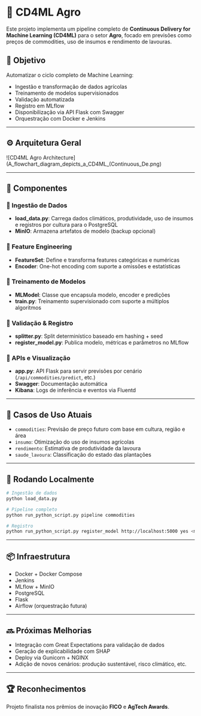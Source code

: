 # 🌽 CD4ML Agro

Este projeto implementa um pipeline completo de **Continuous Delivery for Machine Learning (CD4ML)** para o setor **Agro**, focado em previsões como preços de commodities, uso de insumos e rendimento de lavouras.

## 📌 Objetivo

Automatizar o ciclo completo de Machine Learning:
- Ingestão e transformação de dados agrícolas
- Treinamento de modelos supervisionados
- Validação automatizada
- Registro em MLflow
- Disponibilização via API Flask com Swagger
- Orquestração com Docker e Jenkins

---

## ⚙️ Arquitetura Geral

![CD4ML Agro Architecture](A_flowchart_diagram_depicts_a_CD4ML_(Continuous_De.png)

---

## 🧱 Componentes

### 🔸 Ingestão de Dados
- **load_data.py**: Carrega dados climáticos, produtividade, uso de insumos e registros por cultura para o PostgreSQL
- **MinIO**: Armazena artefatos de modelo (backup opcional)

### 🔸 Feature Engineering
- **FeatureSet**: Define e transforma features categóricas e numéricas
- **Encoder**: One-hot encoding com suporte a omissões e estatísticas

### 🔸 Treinamento de Modelos
- **MLModel**: Classe que encapsula modelo, encoder e predições
- **train.py**: Treinamento supervisionado com suporte a múltiplos algoritmos

### 🔸 Validação & Registro
- **splitter.py**: Split determinístico baseado em hashing + seed
- **register_model.py**: Publica modelo, métricas e parâmetros no MLflow

### 🔸 APIs e Visualização
- **app.py**: API Flask para servir previsões por cenário (`/api/commodities/predict`, etc.)
- **Swagger**: Documentação automática
- **Kibana**: Logs de inferência e eventos via Fluentd

---

## 🧪 Casos de Uso Atuais

- `commodities`: Previsão de preço futuro com base em cultura, região e área
- `insumo`: Otimização do uso de insumos agrícolas
- `rendimento`: Estimativa de produtividade da lavoura
- `saude_lavoura`: Classificação do estado das plantações

---

## 🚀 Rodando Localmente

```bash
# Ingestão de dados
python load_data.py

# Pipeline completo
python run_python_script.py pipeline commodities

# Registro
python run_python_script.py register_model http://localhost:5000 yes <model_id>
```

---

## 📦 Infraestrutura

- Docker + Docker Compose
- Jenkins
- MLflow + MinIO
- PostgreSQL
- Flask
- Airflow (orquestração futura)

---

## 🔜 Próximas Melhorias

- Integração com Great Expectations para validação de dados
- Geração de explicabilidade com SHAP
- Deploy via Gunicorn + NGINX
- Adição de novos cenários: produção sustentável, risco climático, etc.

---

## 🏆 Reconhecimentos

Projeto finalista nos prêmios de inovação **FICO** e **AgTech Awards**.